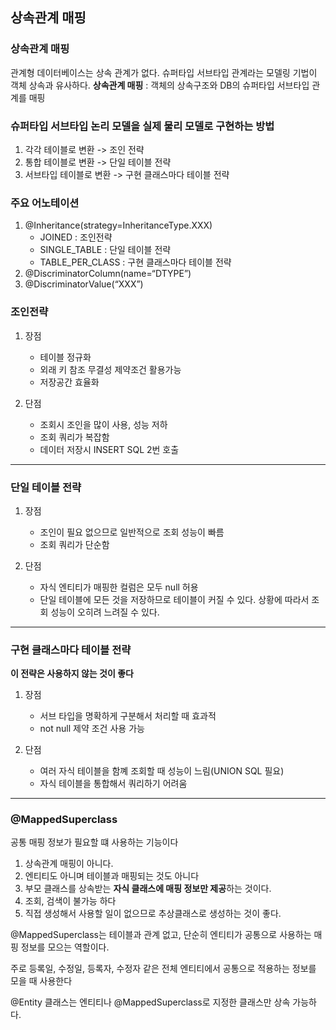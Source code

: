 ## 상속관계 매핑


### 상속관계 매핑
관계형 데이터베이스는 상속 관계가 없다.
슈퍼타입 서브타입 관계라는 모델링 기법이 객체 상속과 유사하다.
**상속관계 매핑** : 객체의 상속구조와 DB의 슈퍼타입 서브타입 관계를 매핑

### 슈퍼타입 서브타입 논리 모델을 실제 물리 모델로 구현하는 방법
1. 각각 테이블로 변환 -> 조인 전략
2. 통합 테이블로 변환 -> 단일 테이블 전략
3. 서브타입 테이블로 변환 -> 구현 클래스마다 테이블 전략

### 주요 어노테이션
1. @Inheritance(strategy=InheritanceType.XXX)
    - JOINED : 조인전략
    - SINGLE_TABLE : 단일 테이블 전략
    - TABLE_PER_CLASS : 구현 클래스마다 테이블 전략
2. @DiscriminatorColumn(name=“DTYPE”)
3. @DiscriminatorValue(“XXX”)

### 조인전략
1. 장점 
    - 테이블 정규화
    - 외래 키 참조 무결성 제약조건 활용가능
    - 저장공간 효율화
    
2. 단점
    - 조회시 조인을 많이 사용, 성능 저하
    - 조회 쿼리가 복잡함
    - 데이터 저장시 INSERT SQL 2번 호출
---

### 단일 테이블 전략
1. 장점 
    - 조인이 필요 없으므로 일반적으로 조회 성능이 빠름
    - 조회 쿼리가 단순함
    
2. 단점
    - 자식 엔티티가 매핑한 컬럼은 모두 null 허용
    - 단일 테이블에 모든 것을 저장하므로 테이블이 커질 수 있다. 상황에 따라서 조회 성능이 오히려 느려질 수 있다.   

---    
### 구현 클래스마다 테이블 전략 
**이 전략은 사용하지 않는 것이 좋다**
1. 장점 
    - 서브 타입을 명확하게 구분해서 처리할 때 효과적
    - not null 제약 조건 사용 가능
    
2. 단점
    - 여러 자식 테이블을 함꼐 조회할 때 성능이 느림(UNION SQL 필요)
    - 자식 테이블을 통합해서 쿼리하기 어려움     

---
### @MappedSuperclass
공통 매핑 정보가 필요할 떄 사용하는 기능이다

1. 상속관계 매핑이 아니다.
2. 엔티티도 아니며 테이블과 매핑되는 것도 아니다
3. 부모 클래스를 상속받는 **자식 클래스에 매핑 정보만 제공**하는 것이다.
4. 조회, 검색이 불가능 하다
5. 직접 생성해서 사용할 일이 없으므로 추상클래스로 생성하는 것이 좋다.

@MappedSuperclass는 테이블과 관계 없고, 단순히 엔티티가 공통으로 사용하는 매핑 정보를 모으는 역할이다.

주로 등록일, 수정일, 등록자, 수정자 같은 전체 엔티티에서 공통으로 적용하는 정보를 모을 때 사용한다

@Entity 클래스는 엔티티나 @MappedSuperclass로 지정한 클래스만 상속 가능하다.